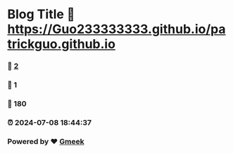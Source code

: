 # Blog Title :link: https://Guo233333333.github.io/patrickguo.github.io 
### :page_facing_up: [2](https://Guo233333333.github.io/patrickguo.github.io/tag.html) 
### :speech_balloon: 1 
### :hibiscus: 180 
### :alarm_clock: 2024-07-08 18:44:37 
### Powered by :heart: [Gmeek](https://github.com/Meekdai/Gmeek)
